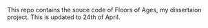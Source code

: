 This repo contains the souce code of Floors of Ages, my dissertaion project. 
This is updated to 24th of April.
